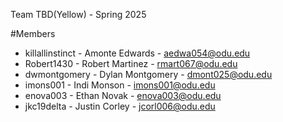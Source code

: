 Team TBD(Yellow) - Spring 2025

#Members

  - killallinstinct - Amonte Edwards - aedwa054@odu.edu
  - Robert1430 - Robert Martinez - rmart067@odu.edu 
  - dwmontgomery - Dylan Montgomery - dmont025@odu.edu
  - imons001 - Indi Monson - imons001@odu.edu 
  - enova003 - Ethan Novak - enova003@odu.edu 
  - jkc19delta - Justin Corley - jcorl006@odu.edu 
